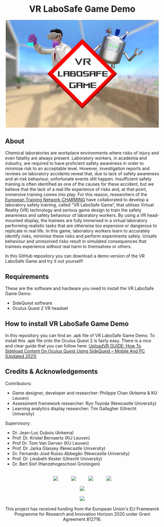 # 
<h1 align="center" style="border-bottom: none">
    <b>
        VR LaboSafe Game Demo
    </b>
</h1>



    
<p align="center"><img src="https://github.com/PhilippeChan/VRLaboSafeGameDemo/blob/main/VR%20LaboSafe%20Game%20Logo%20Banner.jpg" width="500px" /></p>




## About

Chemical laboratories are workplace environments where risks of injury and even fatality are always present. Laboratory workers, in academia and industry, are required to have proficient safety awareness in order to minimise risk to an acceptable level. However, investigation reports and reviews on laboratory accidents reveal that, due to lack of safety awareness and at-risk behaviour, unfortunate events still happen. Insufficient safety training is often identified as one of the causes for these accident, but we believe that the lack of a real life experience of risks and, at that point, immersive training comes into play. For this reason, researchers of the [European Training Network CHARMING](https://charming-etn.eu) have collaborated to develop a laboratory safety training, called “VR LaboSafe Game”, that utilises Virtual Reality (VR) technology and serious game design to train the safety awareness and safety behaviour of laboratory workers. By using a VR head-mounted display, the trainees are fully immersed in a virtual laboratory performing realistic tasks that are otherwise too expensive or dangerous to replicate in real life. In this game, laboratory workers learn to accurately identify risks, minimise these risks and perform experiments safely. Unsafe behaviour and unresolved risks result in simulated consequences that trainees experience without real harm to themselves or others.

In this GitHub repository you can download a demo version of the VR LaboSafe Game and try it out yourself!

## Requirements

These are the software and hardware you need to install the VR LaboSafe Game Demo:

* SideQuest software
* Oculus Quest 2 VR headset

## How to install VR LaboSafe Game Demo

In this repository you can find an .apk file of VR LaboSafe Game Demo. To install this .apk file onto the Oculus Quest 2 is fairly easy.
There is a nice and clear guide that you can follow here: [UploadVR GUIDE: How To Sideload Content On Oculus Quest Using SideQuest – Mobile And PC (Updated 2021)](https://uploadvr.com/sideloading-quest-how-to/)

## Credits & Acknowledgements

Contributors:
* Game designer, developer and researcher: Philippe Chan (Arkema & KU Leuven)
* Assessment framework researcher: Ryo Toyoda (Newcastle University)
* Learning analytics display researcher: Tim Gallagher (Utrecht University)

Supervisory:
* Dr. Jean-Luc Dubois (Arkema)
* Prof. Dr. Kristel Bernaerts (KU Leuven)
* Prof Dr. Tom Van Gerven (KU Leuven)
* Prof. Dr. Jarka Glassey (Newcastle University)
* Dr. Fernando José Russo Abbegão (Newcastle University)
* Prof. Dr. Liesbeth Kester (Utrecht University)
* Dr. Bert Slof (Hanzehogeschool Groningen)
<br></br>
<p align="center"><img src="https://www.arkema.com/files/live/sites/shared_arkema/files/arkema_logo.png" height="60px" /> &nbsp; &nbsp; &nbsp; &nbsp; &nbsp; <img src="https://www.kuleuven.be/internationaal/thinktank/fotos-en-logos/ku-leuven-logo.png/image_preview" height="60px" /> &nbsp; &nbsp; &nbsp; &nbsp; &nbsp;<img src="https://www.ncl.ac.uk/gomobileassets/img/logo.svg" height="60px" /> &nbsp; &nbsp; &nbsp; &nbsp; &nbsp; <img src="https://www.uu.nl/themes/custom/corp/src/images/uu-logo-en.svg" height="60px" /></p>


<p align="center"><img src="https://charming-etn.eu/wp-content/uploads/2018/06/charming-logo-1.png" width="200px" /></p>

<p align="center"><Visit [cherming-etn.eu]</p>

<p align="center"><img src="https://charming-etn.eu/wp-content/uploads/2018/12/flag_yellow_low.jpg" width="200px" /></p>

<p align=center>This project has received funding from the European Union's EU Framework Programme for Research and Innovation Horizon 2020 under Grant Agreement 812716.</p>
